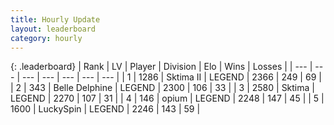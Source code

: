 ```yaml
---
title: Hourly Update
layout: leaderboard
category: hourly
---
```


{: .leaderboard}
| Rank | LV | Player | Division | Elo | Wins | Losses |
| --- | --- | --- | --- | --- | --- | --- |
| <span data-change="0">1</span> | 1286 | <span title="ID: 402846">Sktima II</span> | LEGEND | <span data-change="0">2366</span> | <span data-change="0">249</span> | <span data-change="0">69</span> |
| <span data-change="0">2</span> | 343 | <span title="ID: 725085">Belle Delphine</span> | LEGEND | <span data-change="0">2300</span> | <span data-change="0">106</span> | <span data-change="0">33</span> |
| <span data-change="0">3</span> | 2580 | <span title="ID: 353063">Sktima</span> | LEGEND | <span data-change="0">2270</span> | <span data-change="0">107</span> | <span data-change="0">31</span> |
| <span data-change="0">4</span> | 146 | <span title="ID: 750033">opium</span> | LEGEND | <span data-change="-7">2248</span> | <span data-change="1">147</span> | <span data-change="1">45</span> |
| <span data-change="0">5</span> | 1600 | <span title="ID: 498412">LuckySpin</span> | LEGEND | <span data-change="0">2246</span> | <span data-change="0">143</span> | <span data-change="0">59</span> |